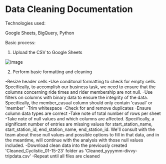 # Data Cleaning Documentation

Technologies used:

Google Sheets, BigQuery, Python

Basic process:

1) Upload the CSV to Google Sheets

![image](https://user-images.githubusercontent.com/31321037/212559707-e74c341f-23fa-43f0-8039-bf8465f57e4d.png)

2) Perform basic formatting and cleaning

  -Resize header cells
  -Use conditonal formatting to check for empty cells. Specifically, to accomplish our business task, we need to ensure that the columns concerning ride times and
  rider membership are not null.
  -Use filters on columns with binary data to ensure the integrity of the data. Specifically, the member_casual column should only contain 'casual' or 'member'
  -Trim whitespace
  -Check for and remove duplicates
  -Ensure column data types are correct
  -Take note of total number of rows per sheet
  -Take note of null values and which columns are affected. 
  Specifically, a significant number of entries are missing values for start_station_name, start_station_id, end_station_name, end_station_id. We'll consult with the team about those null values and possible options to fill in that data, 
  and in the meantime, will continue with the analysis with those null values included.
  -Download clean data into the previously created 'Cleaned_Cyclistic_01-15-23' folder as 'Cleaned_yyyymm-divvy-tripdata.csv'
  -Repeat until all files are cleaned
